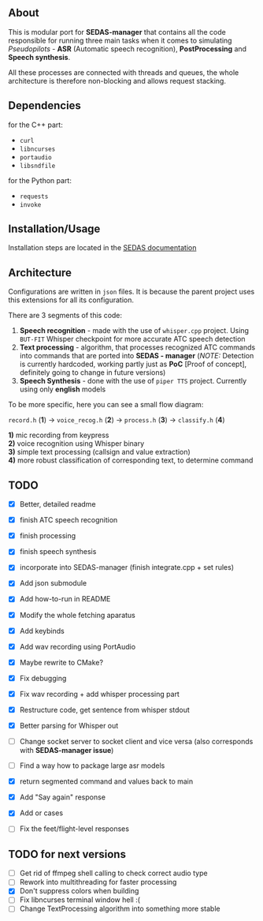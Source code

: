 ## About

This is modular port for **SEDAS-manager** that contains all the code responsible for running three main tasks when it comes to simulating *Pseudopilots* - **ASR** (Automatic speech recognition), **PostProcessing** and **Speech synthesis**.

All these processes are connected with threads and queues, the whole architecture is therefore non-blocking and allows request stacking.

## Dependencies

for the C++ part:

- `curl`
- `libncurses`
- `portaudio`
- `libsndfile`

for the Python part:

- `requests`
- `invoke`

## Installation/Usage

Installation steps are located in the [SEDAS documentation](https://sedas-docs.readthedocs.io/en/latest/user-manual.html#app-installation)

## Architecture

Configurations are written in `json` files. It is because the parent project uses this extensions for all its configuration.

There are 3 segments of this code:

1) **Speech recognition** - made with the use of `whisper.cpp` project. Using `BUT-FIT` Whisper checkpoint for more accurate ATC speech detection
2) **Text processing** - algorithm, that processes recognized ATC commands into commands that are ported into **SEDAS - manager** (*NOTE:* Detection is currently hardcoded, working partly just as **PoC** [Proof of concept], definitely going to change in future versions)
3) **Speech Synthesis** - done with the use of `piper TTS` project. Currently using only **english** models

To be more specific, here you can see a small flow diagram:

`record.h` (**1**) &rarr; `voice_recog.h` (**2**) &rarr; `process.h` (**3**) &rarr; `classify.h` (**4**)

**1)** mic recording from keypress <br>
**2)** voice recognition using Whisper binary <br>
**3)** simple text processing (callsign and value extraction) <br>
**4)** more robust classification of corresponding text, to determine command

## TODO

- [x] Better, detailed readme
- [x] finish ATC speech recognition
- [x] finish processing
- [x] finish speech synthesis
- [x] incorporate into SEDAS-manager (finish integrate.cpp + set rules)
- [x] Add json submodule
- [x] Add how-to-run in README
- [x] Modify the whole fetching aparatus
- [x] Add keybinds
- [x] Add wav recording using PortAudio
- [x] Maybe rewrite to CMake?
- [x] Fix debugging
- [x] Fix wav recording + add whisper processing part
- [x] Restructure code, get sentence from whisper stdout
- [x] Better parsing for Whisper out
- [ ] Change socket server to socket client and vice versa (also corresponds with **SEDAS-manager issue**)
- [ ] Find a way how to package large asr models
- [x] return segmented command and values back to main
- [x] Add "Say again" response
- [x] Add or cases
- [ ] Fix the feet/flight-level responses


## TODO for next versions

- [ ] Get rid of ffmpeg shell calling to check correct audio type
- [ ] Rework into multithreading for faster processing
- [x] Don't suppress colors when building
- [ ] Fix libncurses terminal window hell :(
- [ ] Change TextProcessing algorithm into something more stable